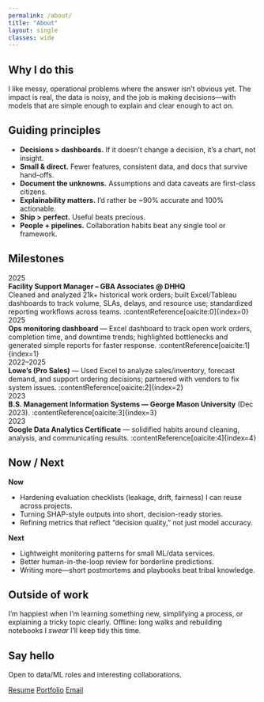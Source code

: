 ```yaml
---
permalink: /about/
title: "About"
layout: single
classes: wide
---
```


## Why I do this
I like messy, operational problems where the answer isn’t obvious yet. The impact is real, the data is noisy, and the job is making decisions—with models that are simple enough to explain and clear enough to act on.

## Guiding principles
- **Decisions > dashboards.** If it doesn’t change a decision, it’s a chart, not insight.  
- **Small & direct.** Fewer features, consistent data, and docs that survive hand-offs.  
- **Document the unknowns.** Assumptions and data caveats are first-class citizens.  
- **Explainability matters.** I’d rather be ~90% accurate and 100% actionable.  
- **Ship > perfect.** Useful beats precious.  
- **People + pipelines.** Collaboration habits beat any single tool or framework.

## Milestones
<div class="about-timeline">

<div class="tl-item">
<div class="tl-date">2025</div>
<div class="tl-card">
<strong>Facility Support Manager – GBA Associates @ DHHQ</strong><br>
Cleaned and analyzed 21k+ historical work orders; built Excel/Tableau dashboards to track volume, SLAs, delays, and resource use; standardized reporting workflows across teams. :contentReference[oaicite:0]{index=0}
</div>
</div>

<div class="tl-item">
<div class="tl-date">2025</div>
<div class="tl-card">
<strong>Ops monitoring dashboard</strong> — Excel dashboard to track open work orders, completion time, and downtime trends; highlighted bottlenecks and generated simple reports for faster response. :contentReference[oaicite:1]{index=1}
</div>
</div>

<div class="tl-item">
<div class="tl-date">2022–2025</div>
<div class="tl-card">
<strong>Lowe’s (Pro Sales)</strong> — Used Excel to analyze sales/inventory, forecast demand, and support ordering decisions; partnered with vendors to fix system issues. :contentReference[oaicite:2]{index=2}
</div>
</div>

<div class="tl-item">
<div class="tl-date">2023</div>
<div class="tl-card">
<strong>B.S. Management Information Systems — George Mason University</strong> (Dec 2023). :contentReference[oaicite:3]{index=3}
</div>
</div>

<div class="tl-item">
<div class="tl-date">2023</div>
<div class="tl-card">
<strong>Google Data Analytics Certificate</strong> — solidified habits around cleaning, analysis, and communicating results. :contentReference[oaicite:4]{index=4}
</div>
</div>

</div>

## Now / Next
**Now**
- Hardening evaluation checklists (leakage, drift, fairness) I can reuse across projects.  
- Turning SHAP-style outputs into short, decision-ready stories.  
- Refining metrics that reflect “decision quality,” not just model accuracy.

**Next**
- Lightweight monitoring patterns for small ML/data services.  
- Better human-in-the-loop review for borderline predictions.  
- Writing more—short postmortems and playbooks beat tribal knowledge.

## Outside of work
I’m happiest when I’m learning something new, simplifying a process, or explaining a tricky topic clearly. Offline: long walks and rebuilding notebooks I *swear* I’ll keep tidy this time.

## Say hello
Open to data/ML roles and interesting collaborations.

<p>
  <a class="btn btn--primary" href="/resume/">Resume</a>
  <a class="btn" href="/projects/">Portfolio</a>
  <a class="btn" href="mailto:christianaguirrepp@gmail.com">Email</a>
</p>
